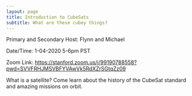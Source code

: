 ```yaml
---
layout: page
title: Introduction to CubeSats
subtitle: What are these cubey things?
---
```


Primary and Secondary Host: Flynn and Michael

Date/Time: 1-04-2020 5-6pm PST

Zoom Link: https://stanford.zoom.us/j/99190788558?pwd=SVVFRHJMSVBFYVAwVk5RdXZrSGtqZz09

What is a satellite? Come learn about the history of the CubeSat standard and amazing missions on orbit.
